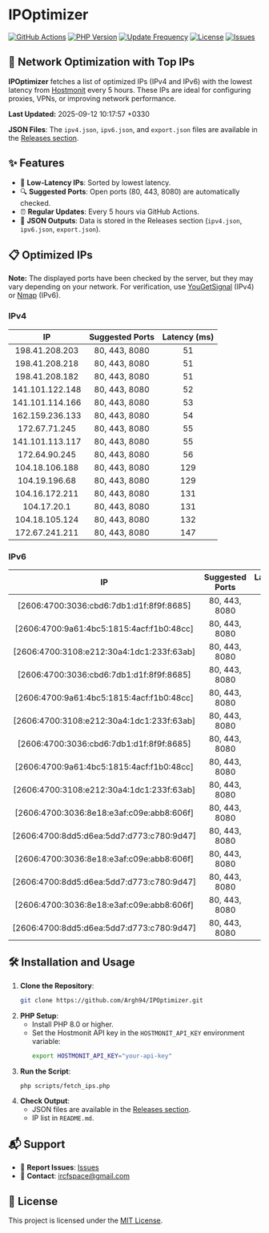 # IPOptimizer

[![GitHub Actions](https://github.com/Argh94/IPOptimizer/workflows/IPOptimizer/badge.svg)](https://github.com/Argh94/IPOptimizer/actions)
[![PHP Version](https://img.shields.io/badge/PHP-8.0-blue)](https://www.php.net)
[![Update Frequency](https://img.shields.io/badge/Updates-Every%205%20Hours-green)](https://github.com/Argh94/IPOptimizer)
[![License](https://img.shields.io/badge/License-MIT-yellow)](https://opensource.org/licenses/MIT)
[![Issues](https://img.shields.io/github/issues/Argh94/IPOptimizer)](https://github.com/Argh94/IPOptimizer/issues)

## 🚀 Network Optimization with Top IPs

**IPOptimizer** fetches a list of optimized IPs (IPv4 and IPv6) with the lowest latency from [Hostmonit](https://hostmonit.com/) every 5 hours. These IPs are ideal for configuring proxies, VPNs, or improving network performance.

**Last Updated:** 2025-09-12 10:17:57 +0330

**JSON Files**: The `ipv4.json`, `ipv6.json`, and `export.json` files are available in the [Releases section](https://github.com/Argh94/IPOptimizer/releases).

## ✨ Features
- 📡 **Low-Latency IPs**: Sorted by lowest latency.
- 🔍 **Suggested Ports**: Open ports (80, 443, 8080) are automatically checked.
- ⏰ **Regular Updates**: Every 5 hours via GitHub Actions.
- 📄 **JSON Outputs**: Data is stored in the Releases section (`ipv4.json`, `ipv6.json`, `export.json`).

## 📋 Optimized IPs

**Note:** The displayed ports have been checked by the server, but they may vary depending on your network. For verification, use [YouGetSignal](https://www.yougetsignal.com/tools/open-ports/) (IPv4) or [Nmap](https://nmap.org/) (IPv6).

### IPv4
| IP | Suggested Ports | Latency (ms) |
|:---:|:---------------:|:------------:|
| 198.41.208.203 | 80, 443, 8080 | 51 |
| 198.41.208.218 | 80, 443, 8080 | 51 |
| 198.41.208.182 | 80, 443, 8080 | 51 |
| 141.101.122.148 | 80, 443, 8080 | 52 |
| 141.101.114.166 | 80, 443, 8080 | 53 |
| 162.159.236.133 | 80, 443, 8080 | 54 |
| 172.67.71.245 | 80, 443, 8080 | 55 |
| 141.101.113.117 | 80, 443, 8080 | 55 |
| 172.64.90.245 | 80, 443, 8080 | 56 |
| 104.18.106.188 | 80, 443, 8080 | 129 |
| 104.19.196.68 | 80, 443, 8080 | 129 |
| 104.16.172.211 | 80, 443, 8080 | 131 |
| 104.17.20.1 | 80, 443, 8080 | 131 |
| 104.18.105.124 | 80, 443, 8080 | 132 |
| 172.67.241.211 | 80, 443, 8080 | 147 |

### IPv6
| IP | Suggested Ports | Latency (ms) |
|:---:|:---------------:|:------------:|
| [2606:4700:3036:cbd6:7db1:d1f:8f9f:8685] | 80, 443, 8080 | 3 |
| [2606:4700:9a61:4bc5:1815:4acf:f1b0:48cc] | 80, 443, 8080 | 3 |
| [2606:4700:3108:e212:30a4:1dc1:233f:63ab] | 80, 443, 8080 | 3 |
| [2606:4700:3036:cbd6:7db1:d1f:8f9f:8685] | 80, 443, 8080 | 3 |
| [2606:4700:9a61:4bc5:1815:4acf:f1b0:48cc] | 80, 443, 8080 | 3 |
| [2606:4700:3108:e212:30a4:1dc1:233f:63ab] | 80, 443, 8080 | 3 |
| [2606:4700:3036:cbd6:7db1:d1f:8f9f:8685] | 80, 443, 8080 | 3 |
| [2606:4700:9a61:4bc5:1815:4acf:f1b0:48cc] | 80, 443, 8080 | 3 |
| [2606:4700:3108:e212:30a4:1dc1:233f:63ab] | 80, 443, 8080 | 3 |
| [2606:4700:3036:8e18:e3af:c09e:abb8:606f] | 80, 443, 8080 | 4 |
| [2606:4700:8dd5:d6ea:5dd7:d773:c780:9d47] | 80, 443, 8080 | 4 |
| [2606:4700:3036:8e18:e3af:c09e:abb8:606f] | 80, 443, 8080 | 4 |
| [2606:4700:8dd5:d6ea:5dd7:d773:c780:9d47] | 80, 443, 8080 | 4 |
| [2606:4700:3036:8e18:e3af:c09e:abb8:606f] | 80, 443, 8080 | 4 |
| [2606:4700:8dd5:d6ea:5dd7:d773:c780:9d47] | 80, 443, 8080 | 4 |

## 🛠️ Installation and Usage
1. **Clone the Repository**:
   ```bash
   git clone https://github.com/Argh94/IPOptimizer.git
   ```
2. **PHP Setup**:
   - Install PHP 8.0 or higher.
   - Set the Hostmonit API key in the `HOSTMONIT_API_KEY` environment variable:
     ```bash
     export HOSTMONIT_API_KEY="your-api-key"
     ```
3. **Run the Script**:
   ```bash
   php scripts/fetch_ips.php
   ```
4. **Check Output**:
   - JSON files are available in the [Releases section](https://github.com/Argh94/IPOptimizer/releases).
   - IP list in `README.md`.

## 📬 Support
- 🐛 **Report Issues**: [Issues](https://github.com/Argh94/IPOptimizer/issues)
- 📧 **Contact**: [ircfspace@gmail.com](mailto:ircfspace@gmail.com)

## 📄 License
This project is licensed under the [MIT License](https://github.com/Argh94/HandWave/blob/main/LICENCE).
